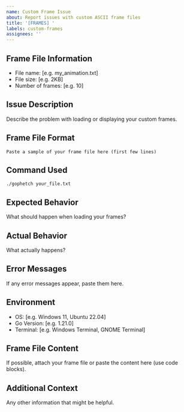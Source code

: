 ```yaml
---
name: Custom Frame Issue
about: Report issues with custom ASCII frame files
title: '[FRAMES] '
labels: custom-frames
assignees: ''
---
```


## Frame File Information
- File name: [e.g. my_animation.txt]
- File size: [e.g. 2KB]
- Number of frames: [e.g. 10]

## Issue Description
Describe the problem with loading or displaying your custom frames.

## Frame File Format
```
Paste a sample of your frame file here (first few lines)
```

## Command Used
```
./gophetch your_file.txt
```

## Expected Behavior
What should happen when loading your frames?

## Actual Behavior
What actually happens?

## Error Messages
If any error messages appear, paste them here.

## Environment
- OS: [e.g. Windows 11, Ubuntu 22.04]
- Go Version: [e.g. 1.21.0]
- Terminal: [e.g. Windows Terminal, GNOME Terminal]

## Frame File Content
If possible, attach your frame file or paste the content here (use code blocks).

## Additional Context
Any other information that might be helpful.
